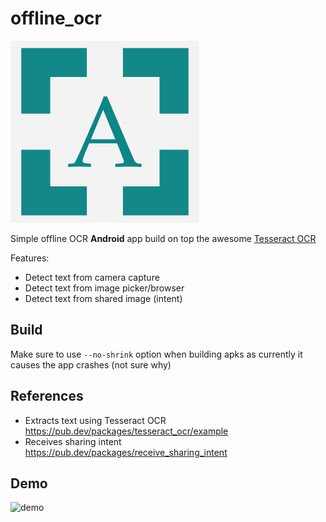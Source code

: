 # offline_ocr

![icon](assets/images/icon.png)

Simple offline OCR **Android** app build on top the awesome [Tesseract OCR](https://tesseract-ocr.github.io/)

Features:
* Detect text from camera capture
* Detect text from image picker/browser
* Detect text from shared image (intent)

## Build

Make sure to use `--no-shrink` option when building apks as currently it causes the app crashes (not sure why)

## References

* Extracts text using Tesseract OCR https://pub.dev/packages/tesseract_ocr/example
* Receives sharing intent https://pub.dev/packages/receive_sharing_intent

## Demo

![demo](offline_ocr_demo.gif)